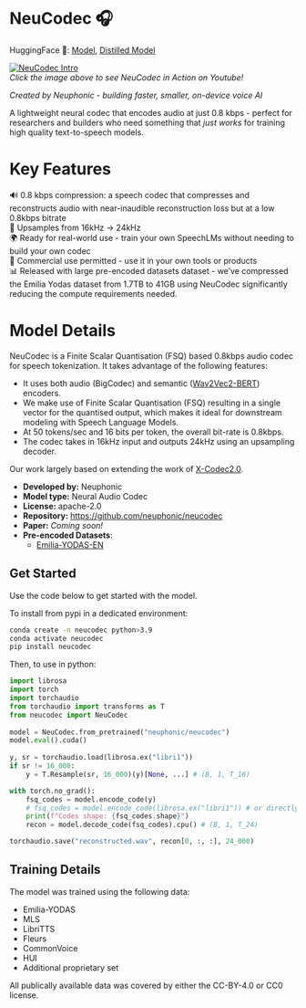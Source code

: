 # NeuCodec 🎧

HuggingFace 🤗: [Model](https://huggingface.co/neuphonic/neucodec), [Distilled Model](https://huggingface.co/neuphonic/distill-neucodec)


[![NeuCodec Intro](http://img.youtube.com/vi/O7XH1lGZyYY/0.jpg)](https://www.youtube.com/watch?v=O7XH1lGZyYY)
<br>
*Click the image above to see NeuCodec in Action on Youtube!*

*Created by Neuphonic - building faster, smaller, on-device voice AI*

A lightweight neural codec that encodes audio at just 0.8 kbps - perfect for researchers and builders who need something that *just works* for training high quality text-to-speech models.

# Key Features

🔊 0.8 kbps compression: a speech codec that compresses and reconstructs audio with near-inaudible reconstruction loss but at a low 0.8kbps bitrate
<br>
🎼 Upsamples from 16kHz → 24kHz
<br>
🌍 Ready for real-world use - train your own SpeechLMs without needing to build your own codec
<br>
🏢 Commercial use permitted - use it in your own tools or products
<br>
📊 Released with large pre-encoded datasets dataset - we’ve compressed the Emilia Yodas dataset from 1.7TB to 41GB using NeuCodec significantly reducing the compute requirements needed. 
<br>

# Model Details

NeuCodec is a Finite Scalar Quantisation (FSQ) based 0.8kbps audio codec for speech tokenization.
It takes advantage of the following features:

* It uses both audio (BigCodec) and semantic ([Wav2Vec2-BERT](https://huggingface.co/facebook/w2v-bert-2.0)) encoders. 
* We make use of Finite Scalar Quantisation (FSQ) resulting in a single vector for the quantised output, which makes it ideal for downstream modeling with Speech Language Models.
* At 50 tokens/sec and 16 bits per token, the overall bit-rate is 0.8kbps.
* The codec takes in 16kHz input and outputs 24kHz using an upsampling decoder.

Our work largely based on extending the work of [X-Codec2.0](https://huggingface.co/HKUSTAudio/xcodec2).

- **Developed by:** Neuphonic
- **Model type:** Neural Audio Codec
- **License:** apache-2.0
- **Repository:** https://github.com/neuphonic/neucodec
- **Paper:** *Coming soon!*
- **Pre-encoded Datasets**:
  - [Emilia-YODAS-EN](https://huggingface.co/datasets/neuphonic/emilia-yodas-english-neucodec)

## Get Started

Use the code below to get started with the model.

To install from pypi in a dedicated environment:

```bash
conda create -n neucodec python>3.9
conda activate neucodec
pip install neucodec
```
Then, to use in python:

```python
import librosa
import torch
import torchaudio
from torchaudio import transforms as T
from neucodec import NeuCodec
 
model = NeuCodec.from_pretrained("neuphonic/neucodec")
model.eval().cuda()   
 
y, sr = torchaudio.load(librosa.ex("libri1"))
if sr != 16_000:
    y = T.Resample(sr, 16_000)(y)[None, ...] # (B, 1, T_16)

with torch.no_grad():
    fsq_codes = model.encode_code(y)
    # fsq_codes = model.encode_code(librosa.ex("libri1")) # or directly pass your filepath!
    print(f"Codes shape: {fsq_codes.shape}")  
    recon = model.decode_code(fsq_codes).cpu() # (B, 1, T_24)

torchaudio.save("reconstructed.wav", recon[0, :, :], 24_000)
```

## Training Details

The model was trained using the following data: 
* Emilia-YODAS
* MLS
* LibriTTS
* Fleurs
* CommonVoice
* HUI
* Additional proprietary set

All publically available data was covered by either the CC-BY-4.0 or CC0 license.
